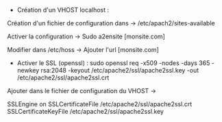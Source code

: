 
- Création d'un VHOST localhost : 

Création d'un fichier de configuration dans -> /etc/apach2/sites-available

Activer la configuration -> Sudo a2ensite [monsite.com]

Modifier dans /etc/hoss -> Ajouter l'url [monsite.com]


- Activer le SSL (openssl) : sudo openssl req -x509 -nodes -days 365 -newkey rsa:2048 -keyout /etc/apache2/ssl/apache2ssl.key -out /etc/apache2/ssl/apache2ssl.crt

Ajouter dans le fichier de configuration du VHOST ->  

SSLEngine on
SSLCertificateFile /etc/apache2/ssl/apache2ssl.crt
SSLCertificateKeyFile /etc/apache2/ssl/apache2ssl.key










